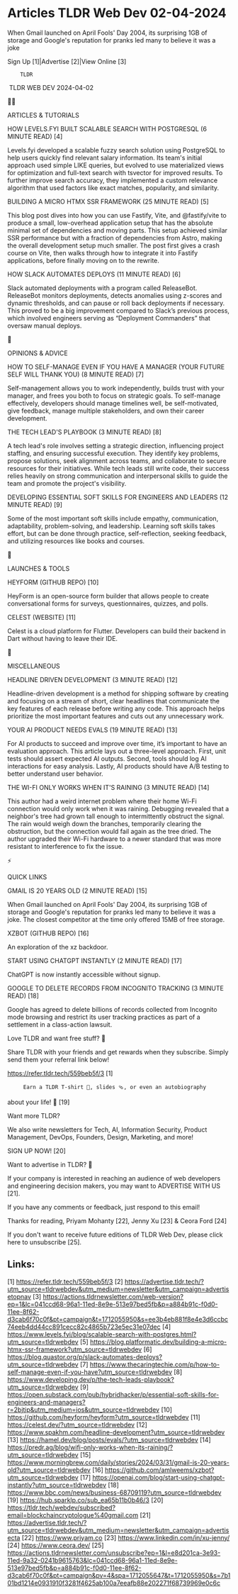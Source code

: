 # Articles TLDR Web Dev 02-04-2024

When Gmail launched on April Fools' Day 2004, its surprising 1GB of
storage and Google's reputation for pranks led many to believe it was
a joke  

Sign Up [1]|Advertise [2]|View Online [3] 

		TLDR 

 TLDR WEB DEV 2024-04-02

🧑‍💻 

ARTICLES & TUTORIALS

 HOW LEVELS.FYI BUILT SCALABLE SEARCH WITH POSTGRESQL (6 MINUTE READ)
[4] 

 Levels.fyi developed a scalable fuzzy search solution using
PostgreSQL to help users quickly find relevant salary information. Its
team's initial approach used simple LIKE queries, but evolved to use
materialized views for optimization and full-text search with tsvector
for improved results. To further improve search accuracy, they
implemented a custom relevance algorithm that used factors like exact
matches, popularity, and similarity. 

 BUILDING A MICRO HTMX SSR FRAMEWORK (25 MINUTE READ) [5] 

 This blog post dives into how you can use Fastify, Vite, and
@fastify/vite to produce a small, low-overhead application setup that
has the absolute minimal set of dependencies and moving parts. This
setup achieved similar SSR performance but with a fraction of
dependencies from Astro, making the overall development setup much
smaller. The post first gives a crash course on Vite, then walks
through how to integrate it into Fastify applications, before finally
moving on to the rewrite. 

 HOW SLACK AUTOMATES DEPLOYS (11 MINUTE READ) [6] 

 Slack automated deployments with a program called ReleaseBot.
ReleaseBot monitors deployments, detects anomalies using z-scores and
dynamic thresholds, and can pause or roll back deployments if
necessary. This proved to be a big improvement compared to Slack’s
previous process, which involved engineers serving as “Deployment
Commanders” that oversaw manual deploys. 

🧠 

OPINIONS & ADVICE

 HOW TO SELF-MANAGE EVEN IF YOU HAVE A MANAGER (YOUR FUTURE SELF WILL
THANK YOU) (8 MINUTE READ) [7] 

 Self-management allows you to work independently, builds trust with
your manager, and frees you both to focus on strategic goals. To
self-manage effectively, developers should manage timelines well, be
self-motivated, give feedback, manage multiple stakeholders, and own
their career development. 

 THE TECH LEAD'S PLAYBOOK (3 MINUTE READ) [8] 

 A tech lead's role involves setting a strategic direction,
influencing project staffing, and ensuring successful execution. They
identify key problems, propose solutions, seek alignment across teams,
and collaborate to secure resources for their initiatives. While tech
leads still write code, their success relies heavily on strong
communication and interpersonal skills to guide the team and promote
the project's visibility. 

 DEVELOPING ESSENTIAL SOFT SKILLS FOR ENGINEERS AND LEADERS (12 MINUTE
READ) [9] 

 Some of the most important soft skills include empathy,
communication, adaptability, problem-solving, and leadership. Learning
soft skills takes effort, but can be done through practice,
self-reflection, seeking feedback, and utilizing resources like books
and courses. 

🚀 

LAUNCHES & TOOLS

 HEYFORM (GITHUB REPO) [10] 

 HeyForm is an open-source form builder that allows people to create
conversational forms for surveys, questionnaires, quizzes, and polls. 

 CELEST (WEBSITE) [11] 

 Celest is a cloud platform for Flutter. Developers can build their
backend in Dart without having to leave their IDE. 

🎁 

MISCELLANEOUS

 HEADLINE DRIVEN DEVELOPMENT (3 MINUTE READ) [12] 

 Headline-driven development is a method for shipping software by
creating and focusing on a stream of short, clear headlines that
communicate the key features of each release before writing any code.
This approach helps prioritize the most important features and cuts
out any unnecessary work. 

 YOUR AI PRODUCT NEEDS EVALS (19 MINUTE READ) [13] 

 For AI products to succeed and improve over time, it’s important to
have an evaluation approach. This article lays out a three-level
approach. First, unit tests should assert expected AI outputs. Second,
tools should log AI interactions for easy analysis. Lastly, AI
products should have A/B testing to better understand user behavior. 

 THE WI-FI ONLY WORKS WHEN IT'S RAINING (3 MINUTE READ) [14] 

 This author had a weird internet problem where their home Wi-Fi
connection would only work when it was raining. Debugging revealed
that a neighbor's tree had grown tall enough to intermittently
obstruct the signal. The rain would weigh down the branches,
temporarily clearing the obstruction, but the connection would fail
again as the tree dried. The author upgraded their Wi-Fi hardware to a
newer standard that was more resistant to interference to fix the
issue. 

⚡ 

QUICK LINKS

 GMAIL IS 20 YEARS OLD (2 MINUTE READ) [15] 

 When Gmail launched on April Fools' Day 2004, its surprising 1GB of
storage and Google's reputation for pranks led many to believe it was
a joke. The closest competitor at the time only offered 15MB of free
storage. 

 XZBOT (GITHUB REPO) [16] 

 An exploration of the xz backdoor. 

 START USING CHATGPT INSTANTLY (2 MINUTE READ) [17] 

 ChatGPT is now instantly accessible without signup. 

 GOOGLE TO DELETE RECORDS FROM INCOGNITO TRACKING (3 MINUTE READ) [18]


 Google has agreed to delete billions of records collected from
Incognito mode browsing and restrict its user tracking practices as
part of a settlement in a class-action lawsuit. 

Love TLDR and want free stuff? 🎁

 Share TLDR with your friends and get rewards when they subscribe.
Simply send them your referral link below! 

 https://refer.tldr.tech/559beb5f/3 [1] 

		 Earn a TLDR T-shirt 👕, slides 🩴, or even an autobiography
about your life! 🤯 [19] 

Want more TLDR?

 We also write newsletters for Tech, AI, Information Security, Product
Management, DevOps, Founders, Design, Marketing, and more! 

SIGN UP NOW! [20] 

Want to advertise in TLDR? 📰

 If your company is interested in reaching an audience of web
developers and engineering decision makers, you may want to ADVERTISE
WITH US [21]. 

 If you have any comments or feedback, just respond to this email! 

Thanks for reading, 
Priyam Mohanty [22], Jenny Xu [23] & Ceora Ford [24] 

If you don't want to receive future editions of TLDR Web Dev,
please click here to unsubscribe [25]. 

 

Links:
------
[1] https://refer.tldr.tech/559beb5f/3
[2] https://advertise.tldr.tech/?utm_source=tldrwebdev&utm_medium=newsletter&utm_campaign=advertisetopnav
[3] https://actions.tldrnewsletter.com/web-version?ep=1&lc=041ccd68-96a1-11ed-8e9e-513e97bed5fb&p=a884b91c-f0d0-11ee-8f62-d3cab6f70c0f&pt=campaign&t=1712055950&s=ee3b4eb881f8e4e3d6ccbc74eeb4dd44cc891cecc82c4865b723e5ec31e07dec
[4] https://www.levels.fyi/blog/scalable-search-with-postgres.html?utm_source=tldrwebdev
[5] https://blog.platformatic.dev/building-a-micro-htmx-ssr-framework?utm_source=tldrwebdev
[6] https://blog.quastor.org/p/slack-automates-deploys?utm_source=tldrwebdev
[7] https://www.thecaringtechie.com/p/how-to-self-manage-even-if-you-have?utm_source=tldrwebdev
[8] https://www.developing.dev/p/the-tech-leads-playbook?utm_source=tldrwebdev
[9] https://open.substack.com/pub/hybridhacker/p/essential-soft-skills-for-engineers-and-managers?r=2bjtip&utm_medium=ios&utm_source=tldrwebdev
[10] https://github.com/heyform/heyform?utm_source=tldrwebdev
[11] https://celest.dev/?utm_source=tldrwebdev
[12] https://www.spakhm.com/headline-development?utm_source=tldrwebdev
[13] https://hamel.dev/blog/posts/evals/?utm_source=tldrwebdev
[14] https://predr.ag/blog/wifi-only-works-when-its-raining/?utm_source=tldrwebdev
[15] https://www.morningbrew.com/daily/stories/2024/03/31/gmail-is-20-years-old?utm_source=tldrwebdev
[16] https://github.com/amlweems/xzbot?utm_source=tldrwebdev
[17] https://openai.com/blog/start-using-chatgpt-instantly?utm_source=tldrwebdev
[18] https://www.bbc.com/news/business-68709119?utm_source=tldrwebdev
[19] https://hub.sparklp.co/sub_ea65b11b0b46/3
[20] https://tldr.tech/webdev/subscribed?email=blockchaincryptologue%40gmail.com
[21] https://advertise.tldr.tech/?utm_source=tldrwebdev&utm_medium=newsletter&utm_campaign=advertisecta
[22] https://www.priyam.co
[23] https://www.linkedin.com/in/xu-jenny/
[24] https://www.ceora.dev/
[25] https://actions.tldrnewsletter.com/unsubscribe?ep=1&l=e8d201ca-3e93-11ed-9a32-0241b9615763&lc=041ccd68-96a1-11ed-8e9e-513e97bed5fb&p=a884b91c-f0d0-11ee-8f62-d3cab6f70c0f&pt=campaign&pv=4&spa=1712055647&t=1712055950&s=7b101bd1214e0931910f3281f4625ab100a7eeafb88e202271f68739969e0c6c